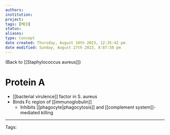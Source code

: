 ```yaml
---
authors: 
institution: 
project: 
tags: [MED]
status: 
aliases: 
type: Concept
date created: Thursday, August 10th 2023, 12:35:42 pm
date modified: Sunday, August 27th 2023, 8:07:58 pm
---
```


(Back to [[Staphylococcus aureus]])

# Protein A

- [[bacterial virulence]] factor in S. aureus
- Binds Fc region of [[immunoglobulin]]
	- Inhibits [[phagocyte|phagocytosis]] and [[complement system]]-mediated killing

---
Tags: